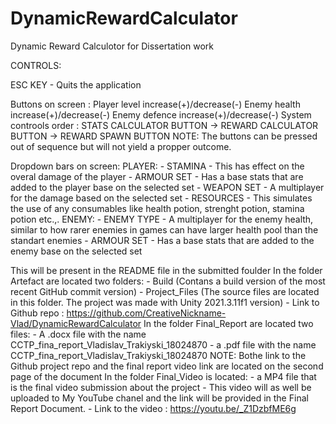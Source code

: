 # DynamicRewardCalculator
Dynamic Reward Calculotor for Dissertation work

CONTROLS: 

ESC KEY - Quits the application

Buttons on screen :
    Player level increase(+)/decrease(-)
    Enemy  health increase(+)/decrease(-)
    Enemy  defence increase(+)/decrease(-)
    System controols order :
      STATS CALCULATOR BUTTON -> REWARD CALCULATOR BUTTON -> REWARD SPAWN BUTTON
      NOTE: The buttons can be pressed out of sequence but will not yield a propper outcome.
      
Dropdown bars on screen:
  PLAYER: 
    - STAMINA    - This has effect on the overal damage of the player
    - ARMOUR SET - Has a base stats that are added to the player base on the selected set
    - WEAPON SET - A multiplayer for the damage based on the selected set
    - RESOURCES  - This simulates the use of any consumables like health potion, strenght potion, stamina potion etc.,.
  ENEMY: 
    - ENEMY TYPE - A multiplayer for the enemy health, similar to how rarer enemies in games can have larger health pool than the standart enemies
    - ARMOUR SET - Has a base stats that are added to the enemy base on the selected set

This will be present in the README file in the submitted foulder 
In the folder Artefact are located two folders:
	- Build (Contans a build version of the most recent GitHub commit version)
	- Project_Files (The source files are located in this folder. The project was made with Unity 2021.3.11f1 version)
	- Link to Github repo : https://github.com/CreativeNickname-Vlad/DynamicRewardCalculator
In the folder Final_Report are located two files:
	- A  .docx file with the name CCTP_fina_report_Vladislav_Trakiyski_18024870
	- a  .pdf  file with the name CCTP_fina_report_Vladislav_Trakiyski_18024870 
	NOTE: Bothe link to the Github project repo and the final report video link are located on the second page of the document
In the folder Final_Video is located:
	- a MP4 file that is the final video submission about the project 
	- This video will as well be uploaded to My YouTube chanel and the link will be provided in the Final Report Document.
	- Link to the video : https://youtu.be/_Z1DzbfME6g
